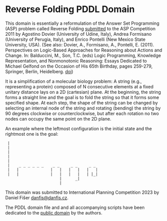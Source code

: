 # Reverse Folding PDDL Domain

This domain is essentially a reformulation of the Answer Set Programming (ASP)
problem called Reverse Folding
[submitted](https://www.mat.unical.it/aspcomp2011/FinalProblemDescriptions/ReverseFolding)
to the ASP Competition 2011 by Agostino Dovier (University of Udine, Italy),
Andrea Formisano (University of Perugia, Italy), and Enrico Pontelli (New Mexico
State University, USA).
(See also:
Dovier, A., Formisano, A., Pontelli, E. (2011). Perspectives on Logic-Based
Approaches for Reasoning about Actions and Change. In: Balduccini, M., Son, T.C.
(eds) Logic Programming, Knowledge Representation, and Nonmonotonic Reasoning:
Essays Dedicated to Michael Gelfond on the Occasion of His 65th Birthday,
pages 259-279, Springer, Berlin, Heidelberg.
[doi](https://doi.org/10.1007/978-3-642-20832-4_17))

It is a simplification of a molecular biology problem:
A string (e.g., representing a protein) composed of N consecutive elements at a
fixed unitary distance lays on a 2D (cartesian) plane.
At the beginning, the string forms a straight line and the goal is to fold the
string so that it forms some specified shape.
At each step, the shape of the string can be changed by selecting an internal
node of the string and rotating (bending) the string by 90 degrees clockwise or
counterclockwise, but after each rotation no two nodes can occupy the same point
on the 2D plane.

An example where the leftmost configuration is the initial state and the
rightmost one is the goal:
```
 | 
 | 
 | 
 | 
 | 
 |    _ _ _ _ _ _    _ _     _ _     _ _ 
 |   |              |   |   |   |   |   | 
 |   |              |   |   |   |   | |_| 
                        |      _| 
                        | 
```


This domain was submitted to International Planning Competition 2023 by
Daniel Fišer <danfis@danfis.cz>.

The PDDL domain file and and all accompanying scripts have been dedicated to the
[public domain](https://en.wikipedia.org/wiki/Public_domain) by the authors.
